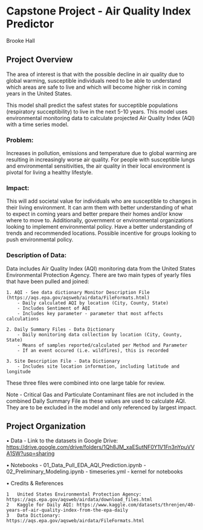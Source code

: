 # Capstone Project - Air Quality Index Predictor
Brooke Hall

## Project Overview

The area of interest is that with the possible decline in air quality due to global warming, susceptible individuals need to be able to understand which areas are safe to live and which will become higher risk in coming years in the United States.

This model shall predict the safest states for succeptible populations (respiratory succeptibility) to live in the next 5-10 years. This model uses environmental monitoring data to calculate projected Air Quality Index (AQI) with a time series model.


### Problem:
 Increases in pollution, emissions and temperature due to global warming are resulting in increasingly worse air quality. For people with susceptible lungs and environmental sensitivities, the air quality in their local environment is pivotal for living a healthy lifestyle. 


### Impact:
 This will add societal value for individuals who are susceptible to changes in their living environment. It can arm them with better understanding of what to expect in coming years and better prepare their homes and/or know where to move to. Additionally, government or environmental organizations looking to implement environmental policy. Have a better understanding of trends and recommended locations. Possible incentive for groups looking to push environmental policy.


### Description of Data:
 Data includes Air Quality Index (AQI) monitoring data from the United States Environmental Protection Agency. There are two main types of yearly files that have been pulled and joined:
 	
 	1. AQI - See data dictionary Monitor Description File (https://aqs.epa.gov/aqsweb/airdata/FileFormats.html)
 		- Daily calculated AQI by location (City, County, State)
 		- Includes Sentiment of AQI
 		- Includes key parameter - parameter that most affects calculations

 	2. Daily Summary Files - Data Dictionary
 		- Daily monitoring data collection by location (City, County, State)
 		- Means of samples reported/calculated per Method and Parameter
 		- If an event occured (i.e. wildfires), this is recorded

 	3. Site Description File - Data Dictionary
 		- Includes site location information, including latitude and longitude

 These three files were combined into one large table for review. 

 Note - Critical Gas and Particulate Contaminant files are not included in the combined Daily Summary File as these values are used to calculate AQI. They are to be excluded in the model and only referenced by largest impact.

 
## Project Organization

•	Data
	 - Link to the datasets in Google Drive: https://drive.google.com/drive/folders/1Qh8JM_xaESutNF0Y1V1Fn3nYpuVVA1SW?usp=sharing 

•	Notebooks
	- 01_Data_Pull_EDA_AQI_Prediction.ipynb
	- 02_Preliminary_Modeling.ipynb
	- timeseries.yml - kernel for notebooks

•	Credits & References
		
	1   United States Environmental Protection Agency: https://aqs.epa.gov/aqsweb/airdata/download_files.html
	2	Kaggle for Daily AQI: https://www.kaggle.com/datasets/threnjen/40-years-of-air-quality-index-from-the-epa-daily
	3	Data Dictionary: https://aqs.epa.gov/aqsweb/airdata/FileFormats.html



